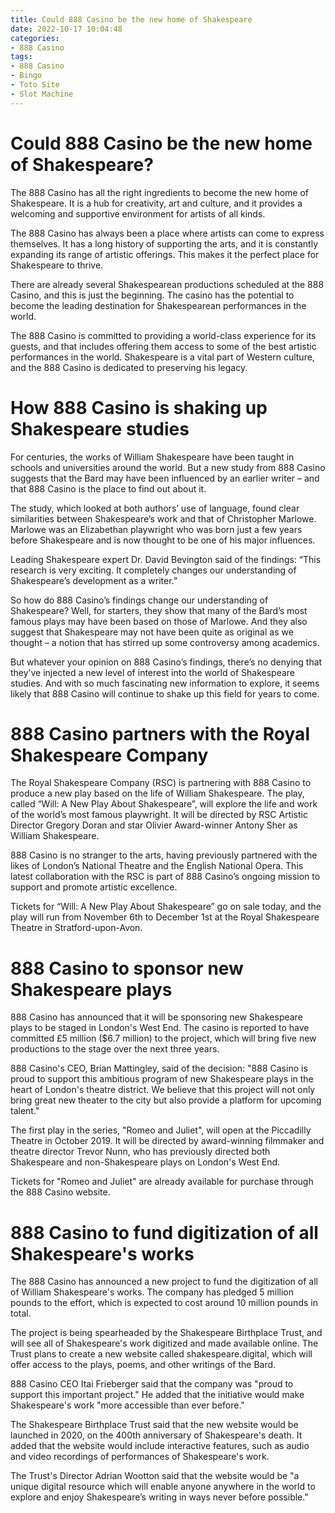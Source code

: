 ```yaml
---
title: Could 888 Casino be the new home of Shakespeare
date: 2022-10-17 10:04:48
categories:
- 888 Casino
tags:
- 888 Casino
- Bingo
- Toto Site
- Slot Machine
---
```



#  Could 888 Casino be the new home of Shakespeare?

The 888 Casino has all the right ingredients to become the new home of Shakespeare. It is a hub for creativity, art and culture, and it provides a welcoming and supportive environment for artists of all kinds.

The 888 Casino has always been a place where artists can come to express themselves. It has a long history of supporting the arts, and it is constantly expanding its range of artistic offerings. This makes it the perfect place for Shakespeare to thrive.

There are already several Shakespearean productions scheduled at the 888 Casino, and this is just the beginning. The casino has the potential to become the leading destination for Shakespearean performances in the world.

The 888 Casino is committed to providing a world-class experience for its guests, and that includes offering them access to some of the best artistic performances in the world. Shakespeare is a vital part of Western culture, and the 888 Casino is dedicated to preserving his legacy.

#  How 888 Casino is shaking up Shakespeare studies

For centuries, the works of William Shakespeare have been taught in schools and universities around the world. But a new study from 888 Casino suggests that the Bard may have been influenced by an earlier writer – and that 888 Casino is the place to find out about it.

The study, which looked at both authors’ use of language, found clear similarities between Shakespeare’s work and that of Christopher Marlowe. Marlowe was an Elizabethan playwright who was born just a few years before Shakespeare and is now thought to be one of his major influences.

Leading Shakespeare expert Dr. David Bevington said of the findings: “This research is very exciting. It completely changes our understanding of Shakespeare’s development as a writer.”

So how do 888 Casino’s findings change our understanding of Shakespeare? Well, for starters, they show that many of the Bard’s most famous plays may have been based on those of Marlowe. And they also suggest that Shakespeare may not have been quite as original as we thought – a notion that has stirred up some controversy among academics.

But whatever your opinion on 888 Casino’s findings, there’s no denying that they’ve injected a new level of interest into the world of Shakespeare studies. And with so much fascinating new information to explore, it seems likely that 888 Casino will continue to shake up this field for years to come.

#  888 Casino partners with the Royal Shakespeare Company

The Royal Shakespeare Company (RSC) is partnering with 888 Casino to produce a new play based on the life of William Shakespeare. The play, called “Will: A New Play About Shakespeare”, will explore the life and work of the world’s most famous playwright. It will be directed by RSC Artistic Director Gregory Doran and star Olivier Award-winner Antony Sher as William Shakespeare.

888 Casino is no stranger to the arts, having previously partnered with the likes of London’s National Theatre and the English National Opera. This latest collaboration with the RSC is part of 888 Casino’s ongoing mission to support and promote artistic excellence.

Tickets for “Will: A New Play About Shakespeare” go on sale today, and the play will run from November 6th to December 1st at the Royal Shakespeare Theatre in Stratford-upon-Avon.

#  888 Casino to sponsor new Shakespeare plays

888 Casino has announced that it will be sponsoring new Shakespeare plays to be staged in London's West End. The casino is reported to have committed £5 million ($6.7 million) to the project, which will bring five new productions to the stage over the next three years.

888 Casino's CEO, Brian Mattingley, said of the decision: "888 Casino is proud to support this ambitious program of new Shakespeare plays in the heart of London's theatre district. We believe that this project will not only bring great new theater to the city but also provide a platform for upcoming talent."

The first play in the series, "Romeo and Juliet", will open at the Piccadilly Theatre in October 2019. It will be directed by award-winning filmmaker and theatre director Trevor Nunn, who has previously directed both Shakespeare and non-Shakespeare plays on London's West End.

Tickets for "Romeo and Juliet" are already available for purchase through the 888 Casino website.

#  888 Casino to fund digitization of all Shakespeare's works

The 888 Casino has announced a new project to fund the digitization of all of William Shakespeare's works. The company has pledged 5 million pounds to the effort, which is expected to cost around 10 million pounds in total.

The project is being spearheaded by the Shakespeare Birthplace Trust, and will see all of Shakespeare's work digitized and made available online. The Trust plans to create a new website called shakespeare.digital, which will offer access to the plays, poems, and other writings of the Bard.

888 Casino CEO Itai Frieberger said that the company was "proud to support this important project." He added that the initiative would make Shakespeare's work "more accessible than ever before."

The Shakespeare Birthplace Trust said that the new website would be launched in 2020, on the 400th anniversary of Shakespeare's death. It added that the website would include interactive features, such as audio and video recordings of performances of Shakespeare's work.

The Trust's Director Adrian Wootton said that the website would be "a unique digital resource which will enable anyone anywhere in the world to explore and enjoy Shakespeare’s writing in ways never before possible."